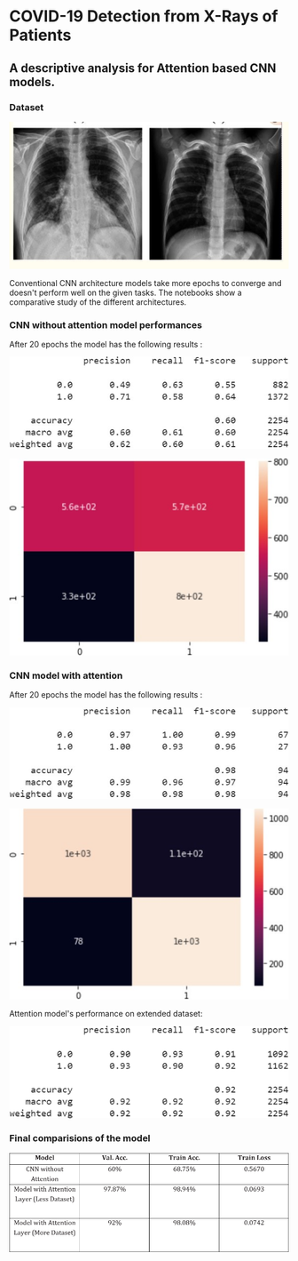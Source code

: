 # COVID-19 Detection from X-Rays of Patients

## A descriptive analysis for Attention based CNN models.

### Dataset
![](https://github.com/Shubhankar5002/Covid-xray/blob/main/images/xray.jpg)


Conventional CNN architecture models take more epochs to converge and doesn't perform well on the given tasks. The notebooks show a comparative study of the different architectures.

### CNN without attention model performances
After 20 epochs the model has the following results : 

![Classification report](https://github.com/Shubhankar5002/Covid-xray/blob/main/images/cnn_classi.jpg)

![Confusion Matrix](https://github.com/Shubhankar5002/Covid-xray/blob/main/images/cnn_confusion.jpg)

### CNN model with attention
After 20 epochs the model has the following results :

![Classificaition report](https://github.com/Shubhankar5002/Covid-xray/blob/main/images/attention_classi.jpg)

![Confusion matrix](https://github.com/Shubhankar5002/Covid-xray/blob/main/images/extended_confusion.jpg)


Attention model's performance on extended dataset:


![Extended performance](https://github.com/Shubhankar5002/Covid-xray/blob/main/images/attention_extended.png)

### Final comparisions of the model 
![](https://github.com/Shubhankar5002/Covid-xray/blob/main/images/performance.png)